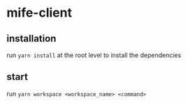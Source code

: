 # mife-client

## installation

run `yarn install` at the root level to install the dependencies

## start

run `yarn workspace <workspace_name> <command>`
